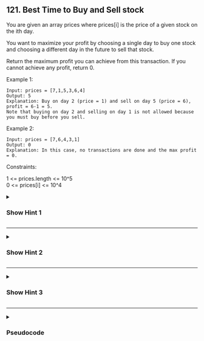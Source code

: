 ## 121. Best Time to Buy and Sell stock

You are given an array prices where prices[i] is the price of a given stock on the ith day.

You want to maximize your profit by choosing a single day to buy one stock and choosing a different day in the future to sell that stock.

Return the maximum profit you can achieve from this transaction. If you cannot achieve any profit, return 0.

Example 1:
```
Input: prices = [7,1,5,3,6,4]
Output: 5
Explanation: Buy on day 2 (price = 1) and sell on day 5 (price = 6), profit = 6-1 = 5.
Note that buying on day 2 and selling on day 1 is not allowed because you must buy before you sell.
```
Example 2:
```
Input: prices = [7,6,4,3,1]
Output: 0
Explanation: In this case, no transactions are done and the max profit = 0.
 ```

Constraints:

1 <= prices.length <= 10^5\
0 <= prices[i] <= 10^4

<details>
  <summary><h3>Show Hint 1</h3></summary>
  <p>To gain maximum profit, you have to buy at the minimum price and sell when it's at the maximum price. So, think of the problem as tracking those minimum and maximum values.</p>
</details>

---
<details>
  <summary><h3>Show Hint 2</h3></summary>
  <p>Try solving it using the two-pointer concept.</p>
</details>

---
<details>
  <summary><h3>Show Hint 3</h3></summary>
  <p>Keep track of the minimum using one pointer and the maximum using another pointer. Also, track the maximum profit; update it only if the profit increases by changing the pointer. If the price at the 'r' pointer becomes less than the price at the 'l' pointer, shift 'r' to 'l' and increment 'r'. If the profit increases by doing this, update the max profit; otherwise, do not update it.</p>
</details>

---
<details>
  <summary><h3>Pseudocode</h3></summary>
  <pre>
    l -> 0
    r -> 1
    maxProfit -> 0
    for [i -> 1 to length(prices)]
      if prices[l] < prices[r]
           newProfit -> prices[r] - prices[l]
           maxProfit -> if newProfit > maxProfit then newProfit else maxProfit
      else
           l -> r
      r ++
    return maxProfit
  </pre>
</details>
